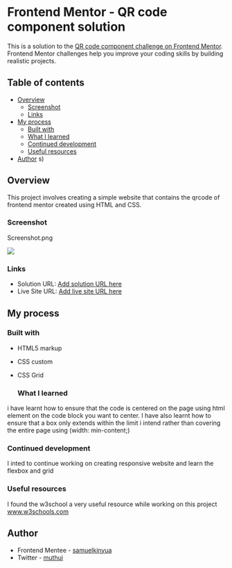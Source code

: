 # Frontend Mentor - QR code component solution

This is a solution to the [QR code component challenge on Frontend Mentor](https://www.frontendmentor.io/challenges/qr-code-component-iux_sIO_H). Frontend Mentor challenges help you improve your coding skills by building realistic projects. 

## Table of contents

- [Overview](#overview)
  - [Screenshot](#screenshot)
  - [Links](#links)
- [My process](#my-process)
  - [Built with](#built-with)
  - [What I learned](#what-i-learned)
  - [Continued development](#continued-development)
  - [Useful resources](#useful-resources)
- [Author](#author)
s)



## Overview
This project involves creating a simple website that contains the qrcode of frontend mentor created using HTML and CSS.

 ### Screenshot
Screenshot.png

![](./images/Screenshot.jpg)


  ### Links

- Solution URL: [Add solution URL here](https://github.com/samuel-kinyua/frontend-mentor-projects)
- Live Site URL: [Add live site URL here](https://samsqrcode.netlify.app)

## My process

  ### Built with

- HTML5 markup
- CSS custom 
- CSS Grid

  ### What I learned

i have learnt how to ensure that the code is centered on the page using html element <centre></centre> on the code block you want to center.
I have also learnt how to ensure that a box only extends within the limit i intend rather than covering the entire page using (width: min-content;)



 ### Continued development

I inted to continue working on creating responsive website and learn the flexbox and grid

 ### Useful resources

I found the w3school a very useful resource while working on this project
www.w3schools.com
## Author
- Frontend Mentee - [samuelkinyua](https://www.frontendmentor.io/profile/yourusername)
- Twitter - [muthui](https://www.twitter.com/muthuimkenya047)

